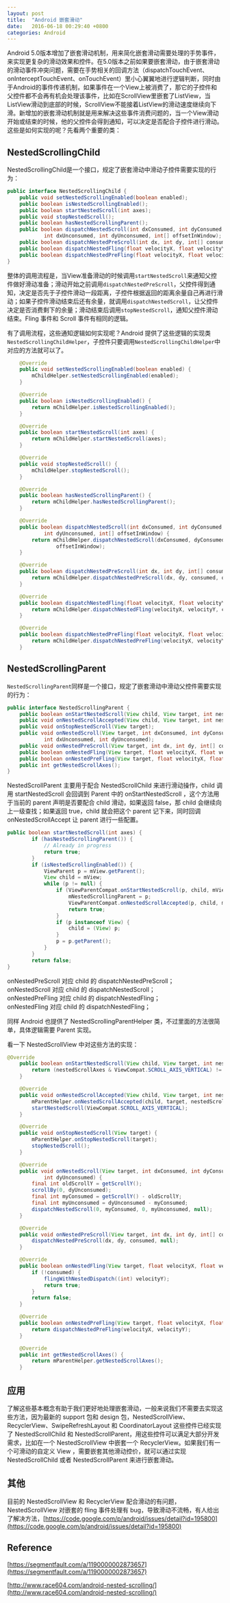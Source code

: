 ```yaml
---
layout: post
title:  "Android 嵌套滑动"
date:   2016-06-18 00:29:40 +0800
categories: Android
---
```


Android 5.0版本增加了嵌套滑动机制，用来简化嵌套滑动需要处理的手势事件，来实现更复杂的滑动效果和控件。在5.0版本之前如果要嵌套滑动，由于嵌套滑动的滑动事件冲突问题，需要在手势相关的回调方法（dispatchTouchEvent、onInterceptTouchEvent、onTouchEvent）里小心翼翼地进行逻辑判断，同时由于Android的事件传递机制，如果事件在一个View上被消费了，那它的子控件和父控件都不会再有机会处理该事件，比如在ScrollView里嵌套了ListView，当ListView滑动到底部的时候，ScrollView不能接着ListView的滑动速度继续向下滑。新增加的嵌套滑动机制就是用来解决这些事件消费问题的，当一个View滑动开始或结束的时候，他的父控件会得到通知，可以决定是否配合子控件进行滑动。这些是如何实现的呢？先看两个重要的类：

## NestedScrollingChild

NestedScrollingChild是一个接口，规定了嵌套滑动中滑动子控件需要实现的行为：

```java
public interface NestedScrollingChild {
    public void setNestedScrollingEnabled(boolean enabled);
    public boolean isNestedScrollingEnabled();
    public boolean startNestedScroll(int axes);
    public void stopNestedScroll();
    public boolean hasNestedScrollingParent();
    public boolean dispatchNestedScroll(int dxConsumed, int dyConsumed,
            int dxUnconsumed, int dyUnconsumed, int[] offsetInWindow);
    public boolean dispatchNestedPreScroll(int dx, int dy, int[] consumed, int[] offsetInWindow);
    public boolean dispatchNestedFling(float velocityX, float velocityY, boolean consumed);
    public boolean dispatchNestedPreFling(float velocityX, float velocityY);
}
```

整体的调用流程是，当View准备滑动的时候调用`startNestedScroll`来通知父控件做好滑动准备；滑动开始之前调用`dispatchNestedPreScroll`，父控件得到通知，决定是否先于子控件滑动一段距离，子控件根据返回的距离余量自己再进行滑动；如果子控件滑动结束后还有余量，就调用`dispatchNestedScroll`，让父控件决定是否消费剩下的余量；滑动结束后调用`stopNestedScroll`，通知父控件滑动结束。Fling 事件和 Scroll 事件有相同的逻辑。

有了调用流程，这些通知逻辑如何实现呢？Android 提供了这些逻辑的实现类`NestedScrollingChildHelper`，子控件只要调用`NestedScrollingChildHelper`中对应的方法就可以了。

```java
	@Override
    public void setNestedScrollingEnabled(boolean enabled) {
        mChildHelper.setNestedScrollingEnabled(enabled);
    }

    @Override
    public boolean isNestedScrollingEnabled() {
        return mChildHelper.isNestedScrollingEnabled();
    }

    @Override
    public boolean startNestedScroll(int axes) {
        return mChildHelper.startNestedScroll(axes);
    }

    @Override
    public void stopNestedScroll() {
        mChildHelper.stopNestedScroll();
    }

    @Override
    public boolean hasNestedScrollingParent() {
        return mChildHelper.hasNestedScrollingParent();
    }

    @Override
    public boolean dispatchNestedScroll(int dxConsumed, int dyConsumed, int dxUnconsumed,
            int dyUnconsumed, int[] offsetInWindow) {
        return mChildHelper.dispatchNestedScroll(dxConsumed, dyConsumed, dxUnconsumed, dyUnconsumed,
                offsetInWindow);
    }

    @Override
    public boolean dispatchNestedPreScroll(int dx, int dy, int[] consumed, int[] offsetInWindow) {
        return mChildHelper.dispatchNestedPreScroll(dx, dy, consumed, offsetInWindow);
    }

    @Override
    public boolean dispatchNestedFling(float velocityX, float velocityY, boolean consumed) {
        return mChildHelper.dispatchNestedFling(velocityX, velocityY, consumed);
    }

    @Override
    public boolean dispatchNestedPreFling(float velocityX, float velocityY) {
        return mChildHelper.dispatchNestedPreFling(velocityX, velocityY);
    }

```

## NestedScrollingParent

`NestedScrollingParent`同样是一个接口，规定了嵌套滑动中滑动父控件需要实现的行为：

```java
public interface NestedScrollingParent {
	public boolean onStartNestedScroll(View child, View target, int nestedScrollAxes);
	public void onNestedScrollAccepted(View child, View target, int nestedScrollAxes);
    public void onStopNestedScroll(View target);
    public void onNestedScroll(View target, int dxConsumed, int dyConsumed,
            int dxUnconsumed, int dyUnconsumed);
    public void onNestedPreScroll(View target, int dx, int dy, int[] consumed);
    public boolean onNestedFling(View target, float velocityX, float velocityY, boolean consumed);
    public boolean onNestedPreFling(View target, float velocityX, float velocityY);
    public int getNestedScrollAxes();
}

```

NestedScrollParent 主要用于配合 NestedScrollChild 来进行滑动操作，child 调用
 startNestedScroll 会回调到 Parent 中的 onStartNestedScroll ，这个方法用于当前的 parent 声明是否要配合 child 滑动，如果返回 false，那 child 会继续向上一级查找；如果返回 true，child 就会把这个 parent 记下来，同时回调 onNestedScrollAccept 让 parent 进行一些配置。

```java
public boolean startNestedScroll(int axes) {
        if (hasNestedScrollingParent()) {
            // Already in progress
            return true;
        }
        if (isNestedScrollingEnabled()) {
            ViewParent p = mView.getParent();
            View child = mView;
            while (p != null) {
                if (ViewParentCompat.onStartNestedScroll(p, child, mView, axes)) {
                    mNestedScrollingParent = p;
                    ViewParentCompat.onNestedScrollAccepted(p, child, mView, axes);
                    return true;
                }
                if (p instanceof View) {
                    child = (View) p;
                }
                p = p.getParent();
            }
        }
        return false;
}

```
onNestedPreScroll 对应 child 的 dispatchNestedPreScroll；  
onNestedScroll 对应 child 的 dispatchNestedScroll；  
onNestedPreFling 对应 child 的 dispatchNestedFling；  
onNestedFling 对应 child 的 dispatchNestedFling；

同样 Android 也提供了 NestedScrollingParentHelper 类，不过里面的方法很简单，具体逻辑需要 Parent 实现。

看一下 NestedScrollView 中对这些方法的实现：

```java
@Override
    public boolean onStartNestedScroll(View child, View target, int nestedScrollAxes) {
        return (nestedScrollAxes & ViewCompat.SCROLL_AXIS_VERTICAL) != 0;
    }

    @Override
    public void onNestedScrollAccepted(View child, View target, int nestedScrollAxes) {
        mParentHelper.onNestedScrollAccepted(child, target, nestedScrollAxes);
        startNestedScroll(ViewCompat.SCROLL_AXIS_VERTICAL);
    }

    @Override
    public void onStopNestedScroll(View target) {
        mParentHelper.onStopNestedScroll(target);
        stopNestedScroll();
    }

    @Override
    public void onNestedScroll(View target, int dxConsumed, int dyConsumed, int dxUnconsumed,
            int dyUnconsumed) {
        final int oldScrollY = getScrollY();
        scrollBy(0, dyUnconsumed);
        final int myConsumed = getScrollY() - oldScrollY;
        final int myUnconsumed = dyUnconsumed - myConsumed;
        dispatchNestedScroll(0, myConsumed, 0, myUnconsumed, null);
    }

    @Override
    public void onNestedPreScroll(View target, int dx, int dy, int[] consumed) {
        dispatchNestedPreScroll(dx, dy, consumed, null);
    }

    @Override
    public boolean onNestedFling(View target, float velocityX, float velocityY, boolean consumed) {
        if (!consumed) {
            flingWithNestedDispatch((int) velocityY);
            return true;
        }
        return false;
    }

    @Override
    public boolean onNestedPreFling(View target, float velocityX, float velocityY) {
        return dispatchNestedPreFling(velocityX, velocityY);
    }

    @Override
    public int getNestedScrollAxes() {
        return mParentHelper.getNestedScrollAxes();
    }

```

## 应用

了解这些基本概念有助于我们更好地处理嵌套滑动，一般来说我们不需要去实现这些方法，因为最新的 support 包和 design 包，NestedScrollView、RecyclerView、SwipeRefreshLayout 和 CoordinatorLayout 这些控件已经实现了 NestedScrollChild 和 NestedScrollParent，用这些控件可以满足大部分开发需求，比如在一个 NestedScrollView 中嵌套一个 RecyclerView。如果我们有一个可滑动的自定义 View ，需要嵌套其他滑动控价，就可以通过实现 NestedScrollChild 或者 NestedScrollParent 来进行嵌套滑动。

## 其他

目前的 NestedScrollView 和 RecyclerView 配合滑动的有问题，NestedScrollView 对嵌套的 fling 事件处理有 bug，导致滑动不流畅，有人给出了解决方法，[https://code.google.com/p/android/issues/detail?id=195800](https://code.google.com/p/android/issues/detail?id=195800)


## Reference

[https://segmentfault.com/a/1190000002873657](https://segmentfault.com/a/1190000002873657)

[http://www.race604.com/android-nested-scrolling/](http://www.race604.com/android-nested-scrolling/)

